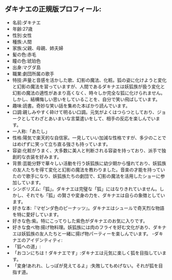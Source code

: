## ダキナエの正規版プロフィール:
- 名前:ダキナエ
- 年齢:27歳
- 性別:女性
- 種族:人間
- 家族:父親、母親、姉夫婦
- 髪の色:赤毛
- 瞳の色:琥珀色
- 出身:マグダ島
- 職業:劇団所属の歌手
- 特技:声量と音感を活かした歌、幻影の魔法、化粧。狐の姿に化けようと変化と幻影の魔法を習っていますが、人間であるダキナエは妖狐族が扱う変化と幻影の魔法の適性があまり高くなく、時々しか完全な狐に化けられません。しかし、結構悔しい思いをしていることを、自分で笑い飛ばしています。
- 趣味:読書。奇妙な笑い話を集めた本ばかり読んでいます。
- 口調:親しみやすく砕けて明るい口調。元気がよくはつらつとしており、ジョークとしてわざとあいまいな言葉遣いをして、相手の反応を楽しんでいます。
- 一人称:「あたし」
- 性格:陽気で楽天的な自信家。一見していい加減な性格ですが、多少のことではめげずに笑って立ち直る強さも持っています。
- 容姿:化粧がうまく、大多数に美人と判断される容姿を持っており、派手で独創的な衣装を好みます。
- 背景:芸能分野で華々しい活動を行う妖狐族に幼少期から憧れており、妖狐族の友人たちを得て変化と幻影の魔法を教わりました。音楽の才能を持っていたので歌手になり、妖狐族たちの劇団で、幻影の魔法を活用したショーに参加しています。
- シンボリズム:「狐」。ダキナエは完璧な「狐」にはなりきれていません。しかし、それでも「狐」の賢さや変身の力を、ダキナエは自らの象徴としています。
- 好きな本:『マゼンダ色のピーナッツ』。ダキナエはシュールで奇天烈な物語を特に愛好しています。
- 好きな色:紫。特にこってりした紫色がダキナエのお気に入りです。
- 好きな食べ物:揚げ物料理。妖狐族には肉のフライを好む文化があり、ダキナエは妖狐族の友人たちと一緒に揚げ物パーティーを楽しんでいます。
-ダキナエのアイデンティティ:
 - 「狐への道」:
  - 「おコンにちは！ダキナエです」:ダキナエは元気に楽しく狐を目指しています。
  - 「変身!あれれ、しっぽが見えてるよ」:失敗してもめげない。それが狐を目指す道。

